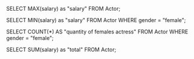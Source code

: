 <!-- *a. Escreva uma query que pegue o maior salário de todos os atores e atrizes* -->

SELECT MAX(salary) as "salary" FROM Actor;

<!-- *b. Escreva uma query que pegue o menor salário das atrizes* -->

SELECT MIN(salary) as "salary" FROM Actor WHERE gender = "female";

<!-- *c. Escreva uma query que pegue a quantidade de atrizes* -->

SELECT COUNT(*) AS "quantity of females actress" FROM Actor WHERE gender = "female";

<!-- *d. Escreva uma query que pegue a soma de todos os salários* -->

SELECT SUM(salary) as "total" FROM Actor;